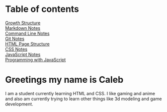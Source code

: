 # Table of contents
[Growth Structure](/reading-notes/README6)<br>
[Markdown Notes](/reading-notes/README2)<br>
[Command Line Notes](/reading-notes/README3)<br>
[Git Notes](/reading-notes/README4)<br>
[HTML Page Structure](/reading-note/README5)<br>
[CSS Notes](/reading-notes/README7)<br>
[JavaScript Notes](/reading-notes/README8)<br>
[Programming with JavaScript](/reading-notes/README9)<br>

# Greetings my name is Caleb
I am a student currently learning HTML and CSS. I like gaming and anime and also am currently trying to learn other things like 3d modeling and game development.



